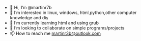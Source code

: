 - 👋 Hi, I’m @martinr7b
- 👀 I’m interested in linux, windows, html,python,other computer knowledge  and diy
- 🌱 I’m currently learning html and using grub
- 💞️ I’m looking to collaborate on simple programs/projects
- 📫 How to reach me martinr3b@outlook.com

